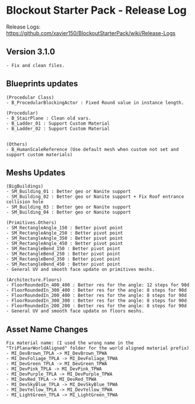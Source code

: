 # Blockout Starter Pack - Release Log
Release Logs: https://github.com/xavier150/BlockoutStarterPack/wiki/Release-Logs

## Version 3.1.0
	- Fix and clean files.

## Blueprints updates
	(Procedular Class)
	- B_ProcedularBlockingActor : Fixed Round value in instance length.
	
	(Procedular)
	- B_StairPlane : Clean old vars.
	- B_Ladder_01 : Support Custom Material 
	- B_Ladder_02 : Support Custom Material 
	
	
	(Others)
	- B_HumanScaleReference (Use default mesh when custom not set and support custom materials)
	
## Meshs Updates

	(BigBuildings)
	- SM_Building_01 : Better geo or Nanite support
	- SM_Building_02 : Better geo or Nanite support + Fix Roof entrance collision hole
	- SM_Building_03 : Better geo or Nanite support
	- SM_Building_04 : Better geo or Nanite support
	
	(Primitives.Others)
	- SM_RectangleAngle_150 : Better pivot point
	- SM_RectangleAngle_250 : Better pivot point
	- SM_RectangleAngle_350 : Better pivot point
	- SM_RectangleAngle_450 : Better pivot point
	- SM_RectangleBend_150 : Better pivot point
	- SM_RectangleBend_250 : Better pivot point
	- SM_RectangleBend_350 : Better pivot point
	- SM_RectangleBend_450 : Better pivot point
	- General UV and smooth face update on primitives meshs.
	
	(Architecture.Floors)
	- FloorRoundedIn_400_400 : Better res for the angle: 12 steps for 90d
	- FloorRoundedIn_300_400 : Better res for the angle: 8 steps for 90d
	- FloorRoundedIn_200_400 : Better res for the angle: 8 steps for 90d
	- FloorRoundedIn_300_300 : Better res for the angle: 8 steps for 90d
	- FloorRoundedIn_200_200 : Better res for the angle: 8 steps for 90d
	- General UV and smooth face update on floors meshs.

## Asset Name Changes
	Fix material name: (I used the wrong name in the "TriPlanarWorldAligned" folder for the world aligned material prefix)
	- MI_DevBrown_TPLA -> MI_DevBrown_TPWA
	- MI_DevFoliage_TPLA -> MI_DevFoliage_TPWA
	- MI_DevGreen_TPLA -> MI_DevGreen_TPWA
	- MI_DevPink_TPLA -> MI_DevPink_TPWA
	- MI_DevPurple_TPLA -> MI_DevPurple_TPWA
	- MI_DevRed_TPLA -> MI_DevRed_TPWA
	- MI_DevSkyBlue_TPLA -> MI_DevSkyBlue_TPWA
	- MI_DevYellow_TPLA -> MI_DevYellow_TPWA
	- MI_LightGreen_TPLA -> MI_LightGreen_TPWA




